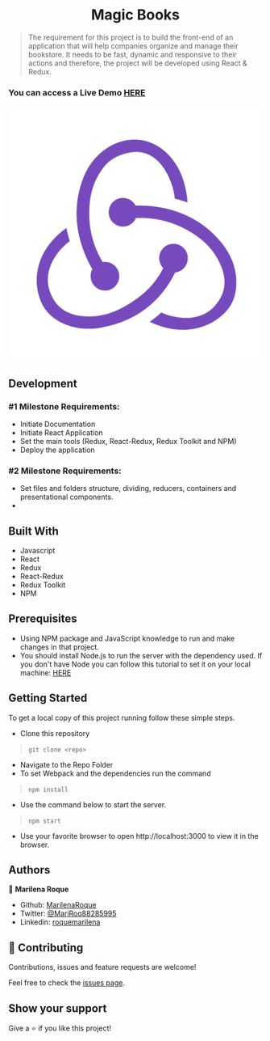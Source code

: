 <h1 align="center"> Magic Books </h1>


> The requirement for this project is to build the front-end of an application that will help companies organize and manage their bookstore. It needs to be fast, dynamic and responsive to their actions and therefore, the project will be developed using React & Redux.


### You can access a Live Demo [HERE](https://booksmagic.herokuapp.com/)


![Screenshot](./public/logo512.png)

## Development

### #1 Milestone Requirements:
 - Initiate Documentation
 - Initiate React Application
 - Set the main tools (Redux, React-Redux, Redux Toolkit and NPM)
 - Deploy the application

### #2 Milestone Requirements:

 - Set files and folders structure, dividing, reducers, containers and presentational components.
 -  


## Built With

- Javascript
- React
- Redux
- React-Redux
- Redux Toolkit
- NPM


## Prerequisites

- Using NPM package and JavaScript knowledge to run and make changes in that project.
- You should install Node.js to run the server with the dependency used. If you don't have Node you can follow this tutorial to set it on your local machine: [HERE](https://www.w3schools.com/nodejs/default.asp)


## Getting Started

To get a local copy of this project running follow these simple steps.

- Clone this repository
 > `git clone <repo>`
- Navigate to the Repo Folder
- To set Webpack and the dependencies run the command
> `npm install`
- Use the command below to start the server. 
> `npm start`
- Use your favorite browser to open http://localhost:3000 to view it in the browser.


## Authors

👤 **Marilena Roque**

- Github: [MarilenaRoque](https://github.com/MarilenaRoque)
- Twitter: [@MariRoq88285995](https://twitter.com/MariRoq88285995)
- Linkedin: [roquemarilena](https://www.linkedin.com/in/roquemarilena/)


## 🤝 Contributing

Contributions, issues and feature requests are welcome!

Feel free to check the [issues page](issues/).


## Show your support

Give a ⭐️ if you like this project!